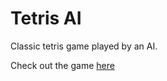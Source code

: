 # Tetris AI
Classic tetris game played by an AI.

Check out the game [here](https://gerizim16.github.io/tetris/)